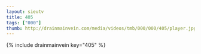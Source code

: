 ```yaml
--- 
layout: sieutv
title: 405
tags: ["000"]
thumb: http://drainmainvein.com/media/videos/tmb/000/000/405/player.jpg
---
```

{% include drainmainvein key="405" %} 

